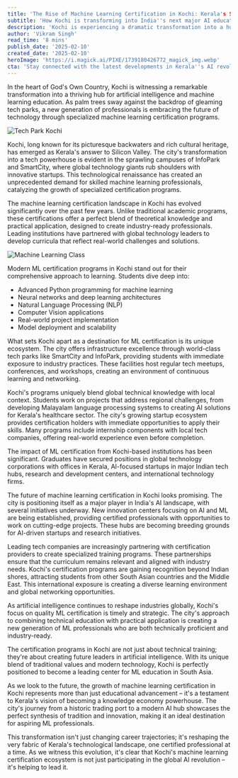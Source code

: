```yaml
---
title: 'The Rise of Machine Learning Certification in Kochi: Kerala's Silicon Valley Embraces AI Revolution'
subtitle: 'How Kochi is transforming into India''s next major AI education hub'
description: 'Kochi is experiencing a dramatic transformation into a hub for AI and machine learning education, with specialized certification programs driving innovation and career growth. The city''s unique blend of infrastructure, cultural integration, and industry connections is creating a new generation of ML professionals ready to lead the global AI revolution.'
author: 'Vikram Singh'
read_time: '8 mins'
publish_date: '2025-02-10'
created_date: '2025-02-10'
heroImage: 'https://i.magick.ai/PIXE/1739180426772_magick_img.webp'
cta: 'Stay connected with the latest developments in Kerala''s AI revolution! Follow us on LinkedIn for exclusive insights into Kochi''s transformative journey as a machine learning education hub.'
---
```


In the heart of God's Own Country, Kochi is witnessing a remarkable transformation into a thriving hub for artificial intelligence and machine learning education. As palm trees sway against the backdrop of gleaming tech parks, a new generation of professionals is embracing the future of technology through specialized machine learning certification programs.

![Tech Park Kochi](https://i.magick.ai/PIXE/1739180426772_magick_img.webp)

Kochi, long known for its picturesque backwaters and rich cultural heritage, has emerged as Kerala's answer to Silicon Valley. The city's transformation into a tech powerhouse is evident in the sprawling campuses of InfoPark and SmartCity, where global technology giants rub shoulders with innovative startups. This technological renaissance has created an unprecedented demand for skilled machine learning professionals, catalyzing the growth of specialized certification programs.

The machine learning certification landscape in Kochi has evolved significantly over the past few years. Unlike traditional academic programs, these certifications offer a perfect blend of theoretical knowledge and practical application, designed to create industry-ready professionals. Leading institutions have partnered with global technology leaders to develop curricula that reflect real-world challenges and solutions.

![Machine Learning Class](https://i.magick.ai/PIXE/1739180426776_magick_img.webp)

Modern ML certification programs in Kochi stand out for their comprehensive approach to learning. Students dive deep into:
- Advanced Python programming for machine learning
- Neural networks and deep learning architectures
- Natural Language Processing (NLP)
- Computer Vision applications
- Real-world project implementation
- Model deployment and scalability

What sets Kochi apart as a destination for ML certification is its unique ecosystem. The city offers infrastructure excellence through world-class tech parks like SmartCity and InfoPark, providing students with immediate exposure to industry practices. These facilities host regular tech meetups, conferences, and workshops, creating an environment of continuous learning and networking.

Kochi's programs uniquely blend global technical knowledge with local context. Students work on projects that address regional challenges, from developing Malayalam language processing systems to creating AI solutions for Kerala's healthcare sector. The city's growing startup ecosystem provides certification holders with immediate opportunities to apply their skills. Many programs include internship components with local tech companies, offering real-world experience even before completion.

The impact of ML certification from Kochi-based institutions has been significant. Graduates have secured positions in global technology corporations with offices in Kerala, AI-focused startups in major Indian tech hubs, research and development centers, and international technology firms.

The future of machine learning certification in Kochi looks promising. The city is positioning itself as a major player in India's AI landscape, with several initiatives underway. New innovation centers focusing on AI and ML are being established, providing certified professionals with opportunities to work on cutting-edge projects. These hubs are becoming breeding grounds for AI-driven startups and research initiatives.

Leading tech companies are increasingly partnering with certification providers to create specialized training programs. These partnerships ensure that the curriculum remains relevant and aligned with industry needs. Kochi's certification programs are gaining recognition beyond Indian shores, attracting students from other South Asian countries and the Middle East. This international exposure is creating a diverse learning environment and global networking opportunities.

As artificial intelligence continues to reshape industries globally, Kochi's focus on quality ML certification is timely and strategic. The city's approach to combining technical education with practical application is creating a new generation of ML professionals who are both technically proficient and industry-ready.

The certification programs in Kochi are not just about technical training; they're about creating future leaders in artificial intelligence. With its unique blend of traditional values and modern technology, Kochi is perfectly positioned to become a leading center for ML education in South Asia.

As we look to the future, the growth of machine learning certification in Kochi represents more than just educational advancement – it's a testament to Kerala's vision of becoming a knowledge economy powerhouse. The city's journey from a historic trading port to a modern AI hub showcases the perfect synthesis of tradition and innovation, making it an ideal destination for aspiring ML professionals.

This transformation isn't just changing career trajectories; it's reshaping the very fabric of Kerala's technological landscape, one certified professional at a time. As we witness this evolution, it's clear that Kochi's machine learning certification ecosystem is not just participating in the global AI revolution – it's helping to lead it.